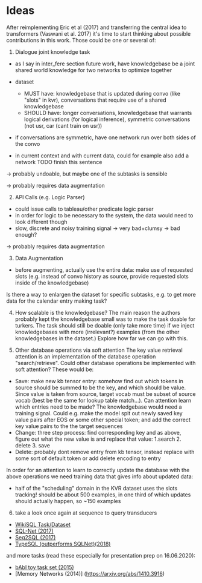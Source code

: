 # Ideas
After reimplementing Eric et al (2017) and transferring the central idea to transformers (Vaswani et al. 2017) it's time to start thinking about possible contributions in this work. Those could be one or several of:


1. Dialogue joint knowledge task
* as I say in inter\_fere section future work, have knowledgebase be a joint shared world knowledge for two networks to optimize together
* dataset 
  * MUST have: knowledgebase that is updated during convo (like "slots" in kvr), conversations that require use of a shared knowledgebase
  * SHOULD have: longer conversations, knowledgebase that warrants logical derivations (for logical inference), symmetric conversations (not usr, car (cant train on usr))

* if conversations are symmetric, have one network run over both sides of the convo 
* in current context and with current data, could for example also add a network TODO finish this sentence

-> probably undoable, but maybe one of the subtasks is sensible

-> probably requires data augmentation

2. API Calls (e.g. Logic Parser)
* could issue calls to tableau/other predicate logic parser
* in order for logic to be necessary to the system, the data would need to look different though
* slow, discrete and noisy training signal -> very bad+clumsy -> bad enough?

-> probably requires data augmentation



3. Data Augmentation
* before augmenting, actually use the entire data: make use of requested slots (e.g. instead of convo history as source, provide requested slots inside of the knowledgebase) 

Is there a way to enlargen the dataset for specific subtasks, e.g. to get more data for the calendar entry making task?


4. How scalable is the knowledgebase?
The main reason the authors probably kept the knowledgebase small was to make the task doable for turkers.
The task should still be doable (only take more time) if we inject knowledgebases with more (irrelevant?) examples (from the other knowledgebases in the dataset.) Explore how far we can go with this.


5. Other database operations via soft attention
The key value retrieval attention is an implementation of the database operation "search/retrieve". Could other database operations be implemented with soft attention?
These would be:

* Save: make new kb tensor entry: somehow find out which tokens in source should be summed to be the key, and which should be value. Since value is taken from source, target vocab must be subset of source vocab (best be the same for lookup table match...). Can attention learn which entries need to be made? The knowledgebase would need a training signal. Could e.g. make the model spit out newly saved key value pairs after EOS or some other special token; and add the correct key value pairs to the the target sequences 
* Change: three step process: find corresponding key and as above, figure out what the new value is and replace that value: 1.search 2. delete 3. save
* Delete: probably dont remove entry from kb tensor, instead replace with some sort of default token or add delete encoding to entry

In order for an attention to learn to correctly update the database with the above operations we need training data that gives info about updated data: 

* half of the "scheduling" domain in the KVR dataset uses the slots tracking! should be about 500 examples, in one third of which updates should actually happen, so ~150 examples

6. take a look once again at sequence to query transducers

* [WikiSQL Task/Dataset](https://github.com/lukovnikov/WikiSQL)
* [SQL-Net (2017)](https://arxiv.org/abs/1711.04436)
* [Seq2SQL (2017)](https://arxiv.org/abs/1709.00103)
* [TypeSQL (outperforms SQLNet)(2018)](https://arxiv.org/abs/1804.09769)


and more tasks (read these especially for presentation prep on 16.06.2020):

* [bAbI toy task set (2015)](https://arxiv.org/abs/1502.05698)
* [Memory Networks (2014)] (https://arxiv.org/abs/1410.3916)


